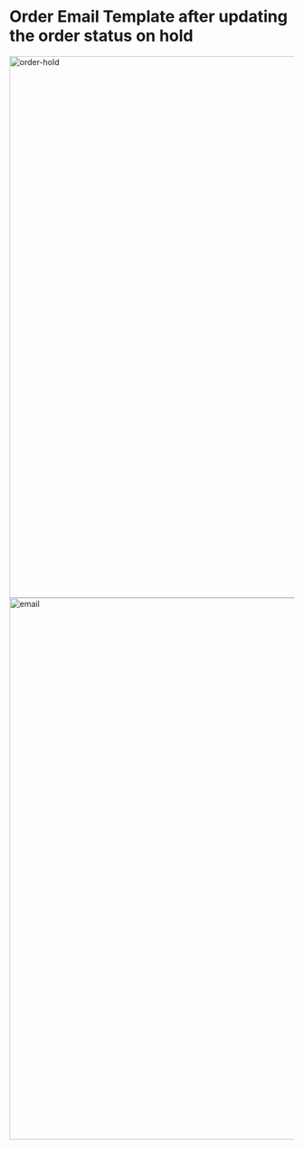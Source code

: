 # Order Email Template after updating the order status on hold

<img width="958" alt="order-hold" src="https://user-images.githubusercontent.com/39663362/188881838-bb766678-1878-4e92-9693-5e85a9a92d92.png">

<img width="958" alt="email" src="https://user-images.githubusercontent.com/39663362/188882014-34b02cd3-2e04-41aa-96bc-3ab85e57822c.png">
